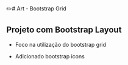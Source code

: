 
:pencil2:# Art - Bootstrap Grid 
## Projeto com Bootstrap Layout

- Foco na utilização do bootstrap grid

- Adicionado bootstrap icons

